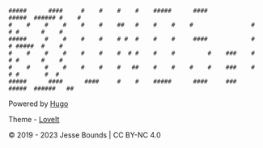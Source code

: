     #####      ####     #    #    #    #    #####      ####            #####  ###### #    # 
    #    #    #    #    #    #    ##   #    #    #    #                #    # #      #    # 
    #####     #    #    #    #    # #  #    #    #     ####            #    # #####  #    # 
    #    #    #    #    #    #    #  # #    #    #         #    ###    #    # #      #    # 
    #    #    #    #    #    #    #   ##    #    #    #    #    ###    #    # #       #  #  
    #####      ####      ####     #    #    #####      ####     ###    #####  ######   ##   
    
Powered by [Hugo](https://gohugo.io/)  

Theme -  [LoveIt](https://themes.gohugo.io/themes/loveit/) 

© 2019 - 2023 Jesse Bounds | CC BY-NC 4.0